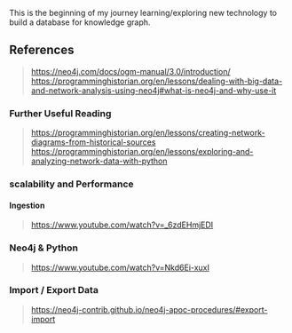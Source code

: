 This is the beginning of my journey learning/exploring new technology to build a database for knowledge graph.

## References
> https://neo4j.com/docs/ogm-manual/3.0/introduction/
> https://programminghistorian.org/en/lessons/dealing-with-big-data-and-network-analysis-using-neo4j#what-is-neo4j-and-why-use-it


### Further Useful Reading
> https://programminghistorian.org/en/lessons/creating-network-diagrams-from-historical-sources
> https://programminghistorian.org/en/lessons/exploring-and-analyzing-network-data-with-python


### scalability and Performance
#### Ingestion
> https://www.youtube.com/watch?v=_6zdEHmjEDI



### Neo4j & Python
> https://www.youtube.com/watch?v=Nkd6Ei-xuxI


### Import / Export Data 
> https://neo4j-contrib.github.io/neo4j-apoc-procedures/#export-import
